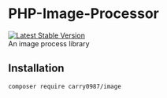 # PHP-Image-Processor
[![Latest Stable Version](https://img.shields.io/packagist/v/carry0987/image.svg?style=flat-square)](https://packagist.org/packages/carry0987/image)  
An image process library

## Installation
```bash
composer require carry0987/image
```
